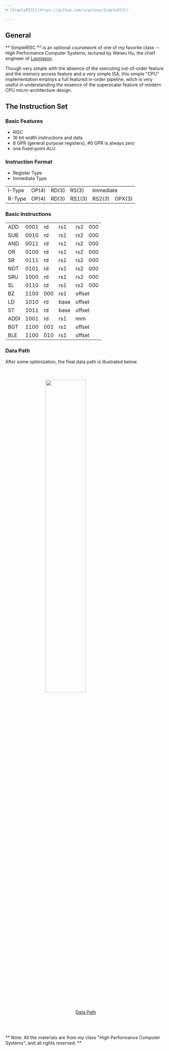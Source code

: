 ```yaml
---
# [SimpleRISC](https://github.com/ssqstone/SimpleRISC)

---
```


## General
** SimpleRISC ** is an optional coursework of one of my favorite class -- High Performance Computer Systems, lectured by Weiwu Hu, the chief engineer of [Loongson](https://en.wikipedia.org/wiki/Loongson). 

Though very simple with the absence of the executing out-of-order feature and the memory access feature and a very simple ISA, this simple "CPU" implementation employs a full featured in-order pipeline, witch is very useful in understanding the essence of the superscalar feature of modern CPU micro-architecture design. 

## The Instruction Set

### Basic Features
 * RISC
 * 16 bit width instructions and data
 * 8 GPR (general purpose registers), #0 GPR is always zero
 * one fixed-point ALU
 
### Instruction Format
 * Register Type
 * Immediate Type

<table class="table table-striped table-bordered">
<tbody>
<tr>
<td>I-Type</td>
<td>OP(4)</td>
<td>RD(3)</td>
<td>RS(3)</td>
<td colspan='2'>Immediate</td>
</tr>
<tr>
<td>R-Type</td>
<td>OP(4)</td>
<td>RD(3)</td>
<td>RS1(3)</td>
<td>RS2(3)</td>
<td>OPX(3)</td>
</tr>
</tbody>
</table>


### Basic Instructions

<table class="table table-striped table-bordered">
<tbody>
<tr>
<td>ADD</td>
<td>0001</td>
<td>rd</td>
<td>rs1</td>
<td>rs2</td>
<td>000 </td>
</tr>
<tr>
<td>SUB</td>
<td>0010</td>
<td>rd</td>
<td>rs1</td>
<td>rs2</td>
<td>000 </td>
</tr>
<tr>
<td>AND</td>
<td>0011</td>
<td>rd</td>
<td>rs1</td>
<td>rs2</td>
<td>000 </td>
</tr>
<tr>
<td>OR</td>
<td>0100</td>
<td>rd</td>
<td>rs1</td>
<td>rs2</td>
<td>000 </td>
</tr>
<tr>
<td>SR</td>
<td>0111</td>
<td>rd</td>
<td>rs1</td>
<td>rs2</td>
<td>000 </td>
</tr>
<tr>
<td>NOT</td>
<td>0101</td>
<td>rd</td>
<td>rs1</td>
<td>rs2</td>
<td>000 </td>
</tr>
<tr>
<td>SRU</td>
<td>1000</td>
<td>rd</td>
<td>rs1</td>
<td>rs2</td>
<td>000 </td>
</tr>
<tr>
<td>SL</td>
<td>0110</td>
<td>rd</td>
<td>rs1</td>
<td>rs2</td>
<td>000 </td>
</tr>
<tr>
<td>BZ</td>
<td>1100</td>
<td>000</td>
<td>rs1</td>
<td colspan='2'>offset</td>
</tr>
<tr>
<td>LD</td>
<td>1010</td>
<td>rd</td>
<td>base</td>
<td colspan='2'>offset</td>
</tr>
<tr>
<td>ST</td>
<td>1011</td>
<td>rd</td>
<td>base</td>
<td colspan='2'>offset</td>
</tr>
<tr>
<td>ADDI</td>
<td>1001</td>
<td>rd</td>
<td>rs1</td>
<td colspan='2'>imm</td>
</tr>
<tr>
<td>BGT</td>
<td>1100</td>
<td>001</td>
<td>rs1</td>
<td colspan='2'>offset</td>
</tr>
<tr>
<td>BLE</td>
<td>1100</td>
<td>010</td>
<td>rs1</td>
<td colspan='2'>offset</td></tr></tbody></table>

### Data Path
After some optimization, the final data path is illustrated below. 

<br/><br/><a target="_blank" href="https://github.com/ssqstone/SimpleRISC/blob/master/datapath.PNG?raw=true"> <img  href="https://github.com/ssqstone/SimpleRISC/blob/master/datapath.PNG?raw=true" style="display: block; margin: auto; width: 50%" src="https://github.com/ssqstone/SimpleRISC/blob/master/datapath.PNG?raw=true"></a><p  style="text-align: center;" > <a target="_blank" href="https://github.com/ssqstone/SimpleRISC/blob/master/datapath.PNG?raw=true"> Data Path </a> </p><br/><br/>

** Note: All the materials are from my class "High Performance Computer Systems", and all rights reserved. **

